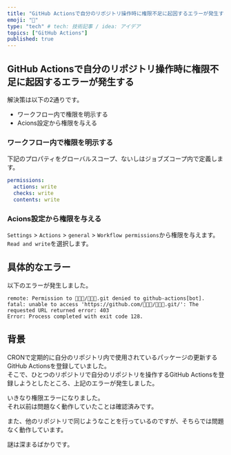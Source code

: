 ```yaml
---
title: "GitHub Actionsで自分のリポジトリ操作時に権限不足に起因するエラーが発生する"
emoji: "👋"
type: "tech" # tech: 技術記事 / idea: アイデア
topics: ["GitHub Actions"]
published: true
---
```


## GitHub Actionsで自分のリポジトリ操作時に権限不足に起因するエラーが発生する

解決策は以下の2通りです。  

- ワークフロー内で権限を明示する
- Acions設定から権限を与える

### ワークフロー内で権限を明示する

下記のプロパティをグローバルスコープ、ないしはジョブズコープ内で定義します。  

```yaml
permissions:
  actions: write
  checks: write
  contents: write
```

### Acions設定から権限を与える

`Settings` > `Actions` > `general` > `Workflow permissions`から権限を与えます。  
`Read and write`を選択します。  

## 具体的なエラー

以下のエラーが発生しました。  

```shell
remote: Permission to 🐙🐙🐙/🐬🐬🐬.git denied to github-actions[bot].
fatal: unable to access 'https://github.com/🐙🐙🐙/🐬🐬🐬.git/': The requested URL returned error: 403
Error: Process completed with exit code 128.
```

## 背景

CRONで定期的に自分のリポジトリ内で使用されているパッケージの更新するGitHub Actionsを登録していました。  
そこで、ひとつのリポジトリで自分のリポジトリを操作するGitHub Actionsを登録しようとしたところ、上記のエラーが発生しました。  

いきなり権限エラーになりました。  
それ以前は問題なく動作していたことは確認済みです。  

また、他のリポジトリで同じようなことを行っているのですが、そちらでは問題なく動作しています。  

謎は深まるばかりです。  
